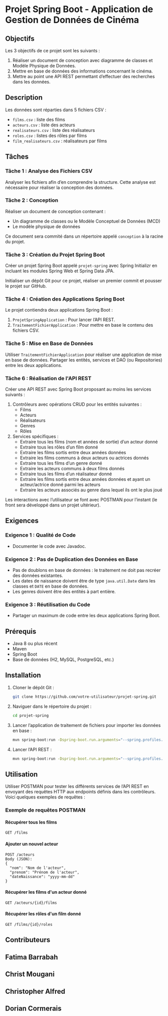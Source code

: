 # Projet Spring Boot - Application de Gestion de Données de Cinéma

## Objectifs
 
Les 3 objectifs de ce projet sont les suivants : 
1. Réaliser un document de conception avec diagramme de classes et Modèle Physique de Données.
2. Mettre en base de données des informations concernant le cinéma.
3. Mettre au point une API REST permettant d’effectuer des recherches dans les données.
 
## Description
 
Les données sont réparties dans 5 fichiers CSV :  
- `films.csv` : liste des films 
- `acteurs.csv` : liste des acteurs 
- `realisateurs.csv` : liste des réalisateurs 
- `roles.csv` : listes des rôles par films 
- `film_realisateurs.csv` : réalisateurs par films   
 
## Tâches
 
### Tâche 1 : Analyse des Fichiers CSV
Analyser les fichiers afin d’en comprendre la structure. Cette analyse est nécessaire pour réaliser la conception des données.
 
### Tâche 2 : Conception
Réaliser un document de conception contenant :
- Un diagramme de classes ou le Modèle Conceptuel de Données (MCD)
- Le modèle physique de données
 
Ce document sera commité dans un répertoire appelé `conception` à la racine du projet.
 
### Tâche 3 : Création du Projet Spring Boot
Créer un projet Spring Boot appelé `projet-spring` avec Spring Initializr en incluant les modules Spring Web et Spring Data JPA.
 
Initialiser un dépôt Git pour ce projet, réaliser un premier commit et pousser le projet sur GitHub.
 
### Tâche 4 : Création des Applications Spring Boot
Le projet contiendra deux applications Spring Boot :
1. `ProjetSpringApplication` : Pour lancer l’API REST.
2. `TraitementFichierApplication` : Pour mettre en base le contenu des fichiers CSV.
 
### Tâche 5 : Mise en Base de Données
Utiliser `TraitementFichierApplication` pour réaliser une application de mise en base de données. Partager les entités, services et DAO (ou Repositories) entre les deux applications.
 
### Tâche 6 : Réalisation de l'API REST
Créer une API REST avec Spring Boot proposant au moins les services suivants :
1. Contrôleurs avec opérations CRUD pour les entités suivantes :
   - Films
   - Acteurs
   - Réalisateurs
   - Genres
   - Rôles
2. Services spécifiques :
   - Extraire tous les films (nom et années de sortie) d’un acteur donné
   - Extraire tous les rôles d’un film donné
   - Extraire les films sortis entre deux années données
   - Extraire les films communs à deux acteurs ou actrices donnés
   - Extraire tous les films d’un genre donné
   - Extraire les acteurs communs à deux films donnés
   - Extraire tous les films d’un réalisateur donné
   - Extraire les films sortis entre deux années données et ayant un acteur/actrice donné parmi les acteurs
   - Extraire les acteurs associés au genre dans lequel ils ont le plus joué
 
Les interactions avec l’utilisateur se font avec POSTMAN pour l’instant (le front sera développé dans un projet ultérieur).
 
## Exigences
 
### Exigence 1 : Qualité de Code
- Documenter le code avec Javadoc.
 
### Exigence 2 : Pas de Duplication des Données en Base
- Pas de doublons en base de données : le traitement ne doit pas recréer des données existantes.
- Les dates de naissance doivent être de type `java.util.Date` dans les classes et `DATE` en base de données.
- Les genres doivent être des entités à part entière.
 
### Exigence 3 : Réutilisation du Code
- Partager un maximum de code entre les deux applications Spring Boot.
 
## Prérequis
 
- Java 8 ou plus récent
- Maven
- Spring Boot
- Base de données (H2, MySQL, PostgreSQL, etc.)
 
## Installation
 
1. Cloner le dépôt Git :
    ```bash
    git clone https://github.com/votre-utilisateur/projet-spring.git
    ```
2. Naviguer dans le répertoire du projet :
    ```bash
    cd projet-spring
    ```
3. Lancer l’application de traitement de fichiers pour importer les données en base :
    ```bash
    mvn spring-boot:run -Dspring-boot.run.arguments="--spring.profiles.active=import"
    ```
4. Lancer l’API REST :
    ```bash
    mvn spring-boot:run -Dspring-boot.run.arguments="--spring.profiles.active=api"
    ```
 
## Utilisation
 
Utiliser POSTMAN pour tester les différents services de l’API REST en envoyant des requêtes HTTP aux endpoints définis dans les contrôleurs. Voici quelques exemples de requêtes :
 
### Exemple de requêtes POSTMAN
 
#### Récupérer tous les films
```
GET /films
```
 
#### Ajouter un nouvel acteur
```
POST /acteurs
Body (JSON):
{
  "nom": "Nom de l'acteur",
  "prenom": "Prénom de l'acteur",
  "dateNaissance": "yyyy-mm-dd"
}
```
 
#### Récupérer les films d'un acteur donné
```
GET /acteurs/{id}/films
```
 
#### Récupérer les rôles d'un film donné
```
GET /films/{id}/roles
```
 
## Contributeurs
 
## Fatima Barrabah 
## Christ Mougani  
## Christopher Alfred 
## Dorian Cormerais
